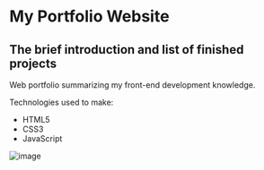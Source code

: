 # My Portfolio Website
## The brief introduction and list of finished projects

Web portfolio summarizing my front-end development knowledge.

Technologies used to make:
- HTML5
- CSS3
- JavaScript

![image](https://github.com/kodosa7/new-portfolio/assets/57393100/c4b0ce50-7749-47b6-98e9-fb826c8d2f1a)
